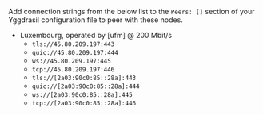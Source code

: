 Add connection strings from the below list to the `Peers: []` section of your
Yggdrasil configuration file to peer with these nodes.

* Luxembourg, operated by [ufm] @ 200 Mbit/s
  * `tls://45.80.209.197:443`
  * `quic://45.80.209.197:444`
  * `ws://45.80.209.197:445`
  * `tcp://45.80.209.197:446`
  * `tls://[2a03:90c0:85::28a]:443`
  * `quic://[2a03:90c0:85::28a]:444`
  * `ws://[2a03:90c0:85::28a]:445`
  * `tcp://[2a03:90c0:85::28a]:446`
